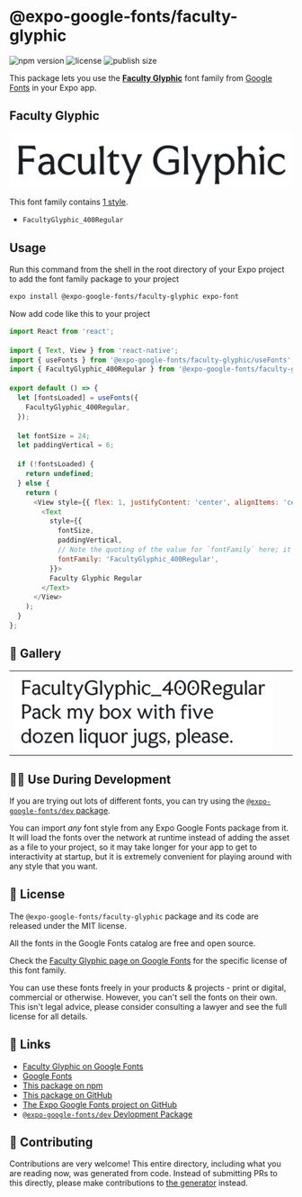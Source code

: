# @expo-google-fonts/faculty-glyphic

![npm version](https://flat.badgen.net/npm/v/@expo-google-fonts/faculty-glyphic)
![license](https://flat.badgen.net/github/license/expo/google-fonts)
![publish size](https://flat.badgen.net/packagephobia/install/@expo-google-fonts/faculty-glyphic)

This package lets you use the [**Faculty Glyphic**](https://fonts.google.com/specimen/Faculty+Glyphic) font family from [Google Fonts](https://fonts.google.com/) in your Expo app.

## Faculty Glyphic

![Faculty Glyphic](./font-family.png)

This font family contains [1 style](#-gallery).

- `FacultyGlyphic_400Regular`

## Usage

Run this command from the shell in the root directory of your Expo project to add the font family package to your project
```sh
expo install @expo-google-fonts/faculty-glyphic expo-font
```

Now add code like this to your project
```js
import React from 'react';

import { Text, View } from 'react-native';
import { useFonts } from '@expo-google-fonts/faculty-glyphic/useFonts';
import { FacultyGlyphic_400Regular } from '@expo-google-fonts/faculty-glyphic/400Regular';

export default () => {
  let [fontsLoaded] = useFonts({
    FacultyGlyphic_400Regular,
  });

  let fontSize = 24;
  let paddingVertical = 6;

  if (!fontsLoaded) {
    return undefined;
  } else {
    return (
      <View style={{ flex: 1, justifyContent: 'center', alignItems: 'center' }}>
        <Text
          style={{
            fontSize,
            paddingVertical,
            // Note the quoting of the value for `fontFamily` here; it expects a string!
            fontFamily: 'FacultyGlyphic_400Regular',
          }}>
          Faculty Glyphic Regular
        </Text>
      </View>
    );
  }
};

```

## 🔡 Gallery


||||
|-|-|-|
|![FacultyGlyphic_400Regular](./FacultyGlyphic_400Regular.ttf.png)||||


## 👩‍💻 Use During Development

If you are trying out lots of different fonts, you can try using the [`@expo-google-fonts/dev` package](https://github.com/expo/google-fonts/tree/master/font-packages/dev#readme).

You can import *any* font style from any Expo Google Fonts package from it. It will load the fonts
over the network at runtime instead of adding the asset as a file to your project, so it may take longer
for your app to get to interactivity at startup, but it is extremely convenient
for playing around with any style that you want.

## 📖 License

The `@expo-google-fonts/faculty-glyphic` package and its code are released under the MIT license.

All the fonts in the Google Fonts catalog are free and open source.

Check the [Faculty Glyphic page on Google Fonts](https://fonts.google.com/specimen/Faculty+Glyphic) for the specific license of this font family.

You can use these fonts freely in your products & projects - print or digital, commercial or otherwise. However, you can't sell the fonts on their own. This isn't legal advice, please consider consulting a lawyer and see the full license for all details.

## 🔗 Links

- [Faculty Glyphic on Google Fonts](https://fonts.google.com/specimen/Faculty+Glyphic)
- [Google Fonts](https://fonts.google.com/)
- [This package on npm](https://www.npmjs.com/package/@expo-google-fonts/faculty-glyphic)
- [This package on GitHub](https://github.com/expo/google-fonts/tree/master/font-packages/faculty-glyphic)
- [The Expo Google Fonts project on GitHub](https://github.com/expo/google-fonts)
- [`@expo-google-fonts/dev` Devlopment Package](https://github.com/expo/google-fonts/tree/master/font-packages/dev)

## 🤝 Contributing

Contributions are very welcome! This entire directory, including what you are reading now, was generated from code. Instead of submitting PRs to this directly, please make contributions to [the generator](https://github.com/expo/google-fonts/tree/master/packages/generator) instead.
